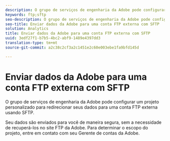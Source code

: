 ```yaml
---
description: O grupo de serviços de engenharia da Adobe pode configurar um projeto personalizado para redirecionar seus dados para uma conta FTP externa usando SFTP.
keywords: ftp;sftp
seo-description: O grupo de serviços de engenharia da Adobe pode configurar um projeto personalizado para redirecionar seus dados para uma conta FTP externa usando SFTP.
seo-title: Enviar dados da Adobe para uma conta FTP externa com SFTP
solution: Analytics
title: Enviar dados da Adobe para uma conta FTP externa com SFTP
uuid: 3edf27f1-b7b5-4bc2-abf9-1489e4397dd3
translation-type: tm+mt
source-git-commit: a2c38c2cf3a2c1451e2c60e003ebe1fa9bfd145d

---
```



# Enviar dados da Adobe para uma conta FTP externa com SFTP

O grupo de serviços de engenharia da Adobe pode configurar um projeto personalizado para redirecionar seus dados para uma conta FTP externa usando SFTP.

Seu dados são enviados para você de maneira segura, sem a necessidade de recuperá-los no site FTP da Adobe. Para determinar o escopo do projeto, entre em contato com seu Gerente de contas da Adobe.
